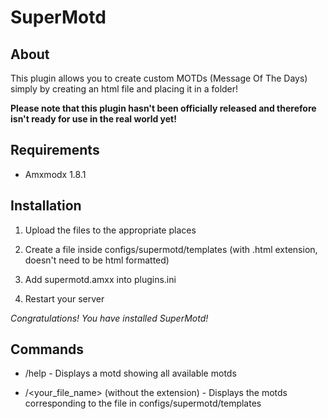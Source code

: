 # SuperMotd #

## About

This plugin allows you to create custom MOTDs (Message Of The Days) simply by creating an html file and placing it in a folder!

**Please note that this plugin hasn't been officially released and therefore 
isn't ready for use in the real world yet!**

## Requirements

* Amxmodx 1.8.1

## Installation

1. Upload the files to the appropriate places

2. Create a file inside configs/supermotd/templates (with .html extension, doesn't need to be html formatted)

3. Add supermotd.amxx into plugins.ini

4. Restart your server

*Congratulations! You have installed SuperMotd!*

## Commands

* /help - Displays a motd showing all available motds

* /&lt;your&#95;file&#95;name&gt; (without the extension) - Displays the motds corresponding to the file in configs/supermotd/templates